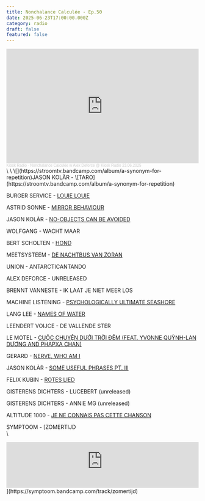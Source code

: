 ```yaml
---
title: Nonchalance Calculée - Ep.50
date: 2025-06-23T17:00:00.000Z
category: radio
draft: false
featured: false
---
```

<iframe width="100%" height="300" scrolling="no" frameborder="no" allow="autoplay" src="https://w.soundcloud.com/player/?url=https%3A//api.soundcloud.com/tracks/2122076046&color=%23384337&auto_play=false&hide_related=false&show_comments=true&show_user=true&show_reposts=false&show_teaser=true&visual=true"></iframe><div style="font-size: 10px; color: #cccccc;line-break: anywhere;word-break: normal;overflow: hidden;white-space: nowrap;text-overflow: ellipsis; font-family: Interstate,Lucida Grande,Lucida Sans Unicode,Lucida Sans,Garuda,Verdana,Tahoma,sans-serif;font-weight: 100;"><a href="https://soundcloud.com/kioskradio" title="Kiosk Radio" target="_blank" style="color: #cccccc; text-decoration: none;">Kiosk Radio</a> · <a href="https://soundcloud.com/kioskradio/nonchalance-calculee-w-alex-deforce-kiosk-radio-23062025" title="Nonchalance Calculée w Alex Deforce @ Kiosk Radio 23.06.2025" target="_blank" style="color: #cccccc; text-decoration: none;">Nonchalance Calculée w Alex Deforce @ Kiosk Radio 23.06.2025</a></div>\
\
\[](https://stroomtv.bandcamp.com/album/a-synonym-for-repetition)JASON KOLÀR - \[TARO](https://stroomtv.bandcamp.com/album/a-synonym-for-repetition)

BURGER SERVICE - [LOUIE LOUIE](https://dietofwormslabel.bandcamp.com/track/burger-service-louie-louie-2)

ASTRID SONNE - [MIRROR BEHAVIOUR](https://astridsonne.bandcamp.com/track/mirror-behaviour-2)

JASON KOLÀR - [NO-OBJECTS CAN BE AVOIDED](https://stroomtv.bandcamp.com/album/a-synonym-for-repetition)

WOLFGANG - WACHT MAAR

BERT SCHOLTEN - [HOND](https://hetgeneriek.bandcamp.com/track/hond)

MEETSYSTEEM - [DE NACHTBUS VAN ZORAN](https://nousklaer.bandcamp.com/album/gekleed-in-donker-ze-vroegen-niks)

UNION - ANTARCTICANTANDO

ALEX DEFORCE - UNRELEASED

BRENNT VANNESTE - IK LAAT JE NIET MEER LOS

MACHINE LISTENING - [PSYCHOLOGICALLY ULTIMATE SEASHORE](https://futuraresistenza.bandcamp.com/album/environments-12-new-concepts-in-acoustic-enrichment)

LANG LEE - [NAMES OF WATER](https://hetgeneriek.bandcamp.com/album/names-of-water)

LEENDERT VOIJCE - DE VALLENDE STER

LE MOTEL - [CUỘC CHUYỆN DƯỚI TRỜI ĐÊM (FEAT. YVONNE QUỲNH-LAN DƯƠNG AND PHAPXA CHAN)](https://lemotel.bandcamp.com/track/a-conversation-under-the-night-sky-cu-c-chuy-n-d-i-tr-i-m)

GERARD - [NERVE, WHO AM I](https://g3r44rd.bandcamp.com/track/nerve-who-am-i-2)

JASON KOLÀR - [SOME USEFUL PHRASES PT. III](https://stroomtv.bandcamp.com/album/a-synonym-for-repetition)

FELIX KUBIN - [ROTES LIED](https://futuraresistenza.bandcamp.com/track/rotes-lied)

GISTERENS DICHTERS - LUCEBERT (unreleased)

GISTERENS DICHTERS - ANNIE MG (unreleased)

ALTITUDE 1000 - [JE NE CONNAIS PAS CETTE CHANSON](https://cureghem-records.bandcamp.com/track/je-ne-connais-pas-cette-chanson)

SYMPTOOM - [ZOMERTIJD\
\
<iframe width="100%" height="120" src="https://player-widget.mixcloud.com/widget/iframe/?hide_cover=1&feed=%2FKioskRadio%2Fnonchalance-calcul%25C3%25A9e-w-alex-deforce-kiosk-radio-23062025%2F" frameborder="0" allow="encrypted-media; fullscreen; autoplay; idle-detection; speaker-selection; web-share;" ></iframe>](https://symptoom.bandcamp.com/track/zomertijd)

